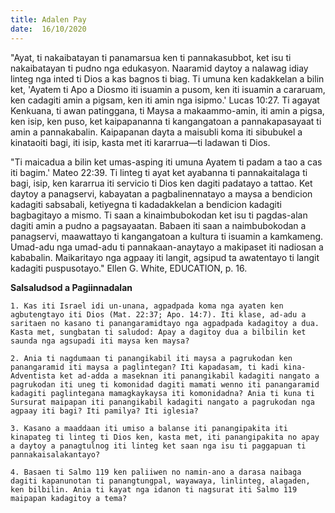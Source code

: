 ```yaml
---
title: Adalen Pay
date:  16/10/2020
---
```


"Ayat, ti nakaibatayan ti panamarsua ken ti pannakasubbot, ket isu ti nakaibatayan ti pudno nga edukasyon. Naaramid daytoy a nalawag idiay linteg nga inted ti Dios a kas bagnos ti biag. Ti umuna ken kadakkelan a bilin ket, 'Ayatem ti Apo a Diosmo iti isuamin a pusom, ken iti isuamin a cararuam, ken cadagiti amin a pigsam, ken iti amin nga isipmo.' Lucas 10:27. Ti agayat Kenkuana, ti awan patinggana, ti Maysa a makaammo-amin, iti amin a pigsa, ken isip, ken puso, ket kaipapananna ti kangangatoan a pannakapasayaat ti amin a pannakabalin. Kaipapanan dayta a maisubli koma iti sibubukel a kinataoiti bagi, iti isip, kasta met iti kararrua—ti ladawan ti Dios.

"Ti maicadua a bilin ket umas-asping iti umuna Ayatem ti padam a tao a cas iti bagim.' Mateo 22:39. Ti linteg ti ayat ket ayabanna ti pannakaitalaga ti bagi, isip, ken kararrua iti servicio ti Dios ken dagiti padatayo a tattao. Ket daytoy a panagservi, kabayatan a pagbalinennatayo a maysa a bendicion kadagiti sabsabali, ketiyegna ti kadadakkelan a bendicion kadagiti bagbagitayo a mismo. Ti saan a kinaimbubokodan ket isu ti pagdas-alan dagiti amin a pudno a pagsayaatan. Babaen iti saan a naimbubokodan a panagservi, maawattayo ti kangangatoan a kultura ti isuamin a kamkameng. Umad-adu nga umad-adu ti pannakaan-anaytayo a makipaset iti nadiosan a kababalin. Maikaritayo nga agpaay iti langit, agsipud ta awatentayo ti langit kadagiti puspusotayo." Ellen G. White, EDUCATION, p. 16.

**Salsaludsod a Pagiinnadalan**

`1. Kas iti Israel idi un-unana, agpadpada koma nga ayaten ken agbutengtayo iti Dios (Mat. 22:37; Apo. 14:7). Iti klase, ad-adu a saritaen no kasano ti panangaramidtayo nga agpadpada kadagitoy a dua. Kasta met, sungbatan ti saludod: Apay a dagitoy dua a bilbilin ket saunda nga agsupadi iti maysa ken maysa?`

`2. Ania ti nagdumaan ti panangikabil iti maysa a pagrukodan ken panangaramid iti maysa a paglintegan? Iti kapadasam, ti kadi kina-Adventista ket ad-adda a maseknan iti panangikabil kadagiti nangato a pagrukodan iti uneg ti komonidad dagiti mamati wenno iti panangaramid kadagiti paglintegana mamagkaykaysa iti komonidadna? Ania ti kuna ti Sursurat maipapan iti panangikabil kadagiti nangato a pagrukodan nga agpaay iti bagi? Iti pamilya? Iti iglesia?`

`3. Kasano a maaddaan iti umiso a balanse iti panangipakita iti kinapateg ti linteg ti Dios ken, kasta met, iti panangipakita no apay a daytoy a panagtulnog iti linteg ket saan nga isu ti paggapuan ti pannakaisalakantayo?`

`4. Basaen ti Salmo 119 ken paliiwen no namin-ano a darasa naibaga dagiti kapanunotan ti panangtungpal, wayawaya, linlinteg, alagaden, ken bilbilin. Ania ti kayat nga idanon ti nagsurat iti Salmo 119 maipapan kadagitoy a tema?`
